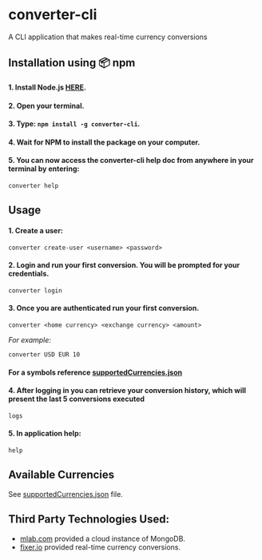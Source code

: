 # converter-cli

A CLI application that makes real-time currency conversions

## Installation using :package: npm

#### 1. Install Node.js [HERE](https://nodejs.org/en/download/).
#### 2. Open your terminal.
#### 3. Type: `npm install -g converter-cli`.
#### 4. Wait for NPM to install the package on your computer.
#### 5. You can now access the converter-cli help doc from anywhere in your terminal by entering:

```
converter help
```

## Usage

#### 1. Create a user:

```
converter create-user <username> <password>
```
#### 2. Login and run your first conversion. You will be prompted for your credentials.  

```
converter login
```
#### 3. Once you are authenticated run your first conversion.

```
converter <home currency> <exchange currency> <amount>
```
*For example:*
```
converter USD EUR 10
```

#### For a symbols reference [supportedCurrencies.json](https://github.com/mxpaspa/converter-cli-refactored/blob/master/utils/supportedCurrencies.json)

#### 4. After logging in you can retrieve your conversion history, which will present the last 5 conversions executed
```
logs
```
#### 5. In application help:
```
help
```


## Available Currencies

See [supportedCurrencies.json](https://github.com/mxpaspa/converter-cli-refactored/blob/master/utils/supportedCurrencies.json) file.

## Third Party Technologies Used:

- [mlab.com](https://mlab.com/welcome/) provided a cloud instance of MongoDB.
- [fixer.io](http://fixer.io/) provided real-time currency conversions.
